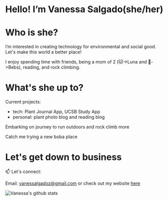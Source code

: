 # Hello! I’m Vanessa Salgado(she/her)

# Who is she? 


I’m interested in creating technology for environmental and social good. Let's make this world a better place!
 
I enjoy spending time with friends, being a mom of 2 (🐱->Luna and 🐶->Bebs), reading, and rock climbing. 
 
 
 # What's she up to? 
 
Current projects:
* tech: Plant Journal App, UCSB Study App
* personal: plant photo blog and reading blog
 
Embarking on journey to run outdoors and rock climb more

Catch me trying a new boba place

# Let's get down to business


📫 Let's connect: 

Email: vanessalgadoz@gmail.com or check out my website [here](https://Vanessa-Salgado.github.io)

![Vanessa's github stats](https://github-readme-stats.vercel.app/api?username=Vanessa-Salgado&show_icons=true&count_private=true&include_all_commits&hide_rank=true&hide=stars&theme=calm) 


<!---
Vanessa-Salgado/Vanessa-Salgado is a ✨ special ✨ repository because its `README.md` (this file) appears on your GitHub profile.
You can click the Preview link to take a look at your changes.
--->
